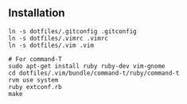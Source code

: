 Installation
------------

    ln -s dotfiles/.gitconfig .gitconfig
    ln -s dotfiles/.vimrc .vimrc
    ln -s dotfiles/.vim .vim

    # For command-T
    sudo apt-get install ruby ruby-dev vim-gnome
    cd dotfiles/.vim/bundle/command-t/ruby/command-t
    rvm use system
    ruby extconf.rb
    make

